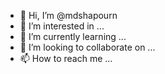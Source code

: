 - 👋 Hi, I’m @mdshapourn
- 👀 I’m interested in ...
- 🌱 I’m currently learning ...
- 💞️ I’m looking to collaborate on ...
- 📫 How to reach me ...

<!---
mdshapourn/mdshapourn is a ✨ special ✨ repository because its `README.md` (this file) appears on your GitHub profile.
You can click the Preview link to take a look at your changes.
--->
